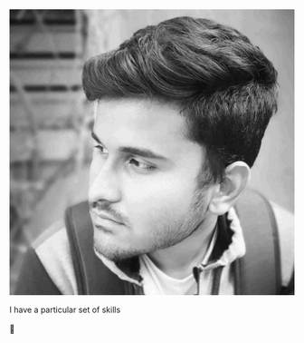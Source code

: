 <img src="./me-bw.jpg" class="max-h-64 rounded-full shadow-lg"/>

<p class="text-center">
  I have a particular set of skills <br><br>
  <span class="text-3xl text-center">👀</span>
</p>